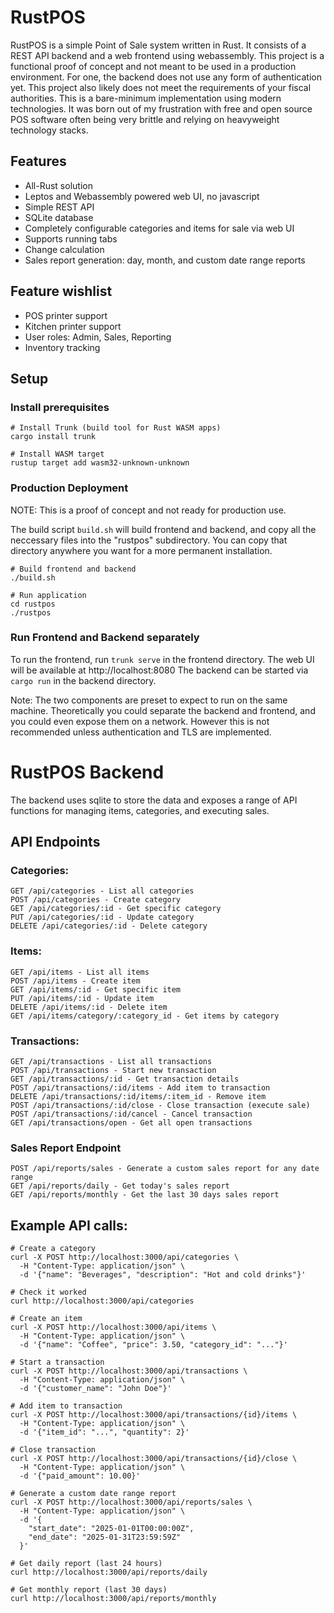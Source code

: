 # RustPOS

RustPOS is a simple Point of Sale system written in Rust. It consists of a REST API backend and a web frontend using webassembly.
This project is a functional proof of concept and not meant to be used in a production environment.
For one, the backend does not use any form of authentication yet. This project also likely does not meet the requirements of your fiscal authorities.
This is a bare-minimum implementation using modern technologies. It was born out of my frustration with free and open source POS software often being very brittle and relying on heavyweight technology stacks.

## Features

* All-Rust solution
* Leptos and Webassembly powered web UI, no javascript
* Simple REST API
* SQLite database
* Completely configurable categories and items for sale via web UI
* Supports running tabs
* Change calculation
* Sales report generation: day, month, and custom date range reports

## Feature wishlist

* POS printer support
* Kitchen printer support
* User roles: Admin, Sales, Reporting
* Inventory tracking

## Setup

### Install prerequisites
```
# Install Trunk (build tool for Rust WASM apps)
cargo install trunk

# Install WASM target
rustup target add wasm32-unknown-unknown
```


### Production Deployment

NOTE: This is a proof of concept and not ready for production use.

The build script ```build.sh``` will build frontend and backend, and copy all the neccessary files into the "rustpos" subdirectory. 
You can copy that directory anywhere you want for a more permanent installation.

```
# Build frontend and backend
./build.sh

# Run application
cd rustpos
./rustpos
```

### Run Frontend and Backend separately

To run the frontend, run ```trunk serve``` in the frontend directory. The web UI will be available at http://localhost:8080
The backend can be started via ```cargo run``` in the backend directory.

Note: The two components are preset to expect to run on the same machine. 
Theoretically you could separate the backend and frontend, and you could even expose them on a network. 
However this is not recommended unless authentication and TLS are implemented.

# RustPOS Backend

The backend uses sqlite to store the data and exposes a range of API functions for managing items, categories, and executing sales.

## API Endpoints

### Categories:

```
GET /api/categories - List all categories
POST /api/categories - Create category
GET /api/categories/:id - Get specific category
PUT /api/categories/:id - Update category
DELETE /api/categories/:id - Delete category
```

### Items:

```
GET /api/items - List all items
POST /api/items - Create item
GET /api/items/:id - Get specific item
PUT /api/items/:id - Update item
DELETE /api/items/:id - Delete item
GET /api/items/category/:category_id - Get items by category
```

### Transactions:

```
GET /api/transactions - List all transactions
POST /api/transactions - Start new transaction
GET /api/transactions/:id - Get transaction details
POST /api/transactions/:id/items - Add item to transaction
DELETE /api/transactions/:id/items/:item_id - Remove item
POST /api/transactions/:id/close - Close transaction (execute sale)
POST /api/transactions/:id/cancel - Cancel transaction
GET /api/transactions/open - Get all open transactions
```

### Sales Report Endpoint

```
POST /api/reports/sales - Generate a custom sales report for any date range
GET /api/reports/daily - Get today's sales report
GET /api/reports/monthly - Get the last 30 days sales report
```

## Example API calls:

```
# Create a category
curl -X POST http://localhost:3000/api/categories \
  -H "Content-Type: application/json" \
  -d '{"name": "Beverages", "description": "Hot and cold drinks"}'

# Check it worked
curl http://localhost:3000/api/categories

# Create an item
curl -X POST http://localhost:3000/api/items \
  -H "Content-Type: application/json" \
  -d '{"name": "Coffee", "price": 3.50, "category_id": "..."}'

# Start a transaction
curl -X POST http://localhost:3000/api/transactions \
  -H "Content-Type: application/json" \
  -d '{"customer_name": "John Doe"}'

# Add item to transaction
curl -X POST http://localhost:3000/api/transactions/{id}/items \
  -H "Content-Type: application/json" \
  -d '{"item_id": "...", "quantity": 2}'

# Close transaction
curl -X POST http://localhost:3000/api/transactions/{id}/close \
  -H "Content-Type: application/json" \
  -d '{"paid_amount": 10.00}'

# Generate a custom date range report
curl -X POST http://localhost:3000/api/reports/sales \
  -H "Content-Type: application/json" \
  -d '{
    "start_date": "2025-01-01T00:00:00Z",
    "end_date": "2025-01-31T23:59:59Z"
  }'

# Get daily report (last 24 hours)
curl http://localhost:3000/api/reports/daily

# Get monthly report (last 30 days)
curl http://localhost:3000/api/reports/monthly
```

